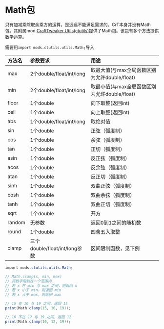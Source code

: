 # Math包

只有加减乘除取余乘方的运算，是远远不能满足需求的。CrT本身并没有Math包。其附属mod [CraftTweaker Utils\(ctutils\)](https://www.curseforge.com/minecraft/mc-mods/crafttweaker-utils)提供了Math包。该包有多个方法提供数学运算。

需要用`import mods.ctutils.utils.Math;`导入

| 方法名 | 参数要求 | 用途 |
| :--- | :--- | :--- |
| max | 2个double/float/int/long | 取最大值\(与max全局函数区别为允许double/float\) |
| min | 2个double/float/int/long | 取最小值\(与max全局函数区别为允许double/float\) |
| floor | 1个double | 向下取整\(返回int\) |
| ceil | 1个double | 向上取整\(返回int\) |
| abs | 1个double/float/int/long | 取绝对值 |
| sin | 1个double | 正弦（弧度制） |
| cos | 1个double | 余弦（弧度制） |
| tan | 1个double | 正切（弧度制） |
| asin | 1个double | 反正弦（弧度制） |
| acos | 1个double | 反余弦（弧度制） |
| atan | 1个double | 反正切（弧度制） |
| sinh | 1个double | 双曲正弦（弧度制） |
| cosh | 1个double | 双曲余弦（弧度制） |
| tanh | 1个double | 双曲正切（弧度制） |
| sqrt | 1个double | 开方 |
| random | 无参数 | 返回0到1之间的随机数 |
| round | 1个double | 四舍五入取整 |
| clamp | 三个double/float/int/long参数 | 区间限制函数，见下例 |

```csharp
import mods.ctutils.utils.Math;

// Math.clamp(x, min, max)
// 将数字限制在一个范围内
// 若 x 在 min 与 max 之间，则返回 x
// 若 x 小于 min，则返回 min
// 若 x 大于 max，则返回 max

// 15 在 10 与 19 之间，返回 15
print(Math.clamp(15, 10, 19));

// 10 不在 12 与 19 之间，返回 12
print(Math.clamp(10, 12, 19));
```
